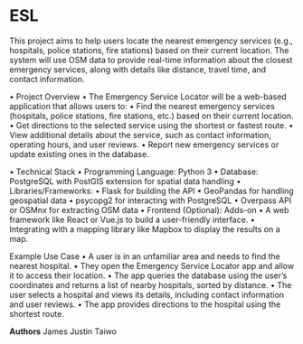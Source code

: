 # ESL

This project aims to help users locate the nearest emergency services (e.g., hospitals, police stations, fire stations) based on their current location. The system will use OSM data to provide real-time information about the closest emergency services, along with details like distance, travel time, and contact information.

•	Project Overview
•	The Emergency Service Locator will be a web-based application that allows users to:
•	Find the nearest emergency services (hospitals, police stations, fire stations, etc.) based on their current location.
•	Get directions to the selected service using the shortest or fastest route.
•	View additional details about the service, such as contact information, operating hours, and user reviews.
•	Report new emergency services or update existing ones in the database.

•	Technical Stack
•	Programming Language: Python 3
•	Database: PostgreSQL with PostGIS extension for spatial data handling
•	Libraries/Frameworks:
•	Flask  for building the API
•	GeoPandas for handling geospatial data
•	psycopg2 for interacting with PostgreSQL
•	Overpass API or OSMnx for extracting OSM data
•	Frontend (Optional): Adds-on
•	A web framework like React or Vue.js to build a user-friendly interface.
•	Integrating with a mapping library like Mapbox to display the results on a map.

Example Use Case
•	A user is in an unfamiliar area and needs to find the nearest hospital.
•	They open the Emergency Service Locator app and allow it to access their location.
•	The app queries the database using the user’s coordinates and returns a list of nearby hospitals, sorted by distance.
•	The user selects a hospital and views its details, including contact information and user reviews.
•	The app provides directions to the hospital using the shortest route.




**Authors**
James
Justin
Taiwo

